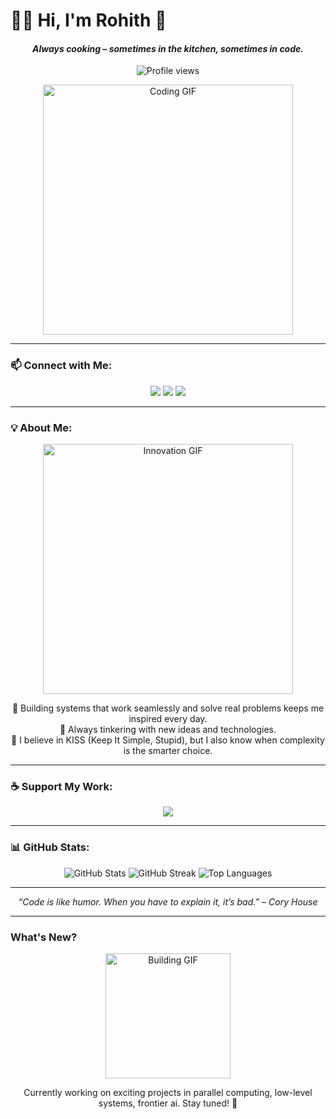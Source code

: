 # 👨‍💻 Hi, I'm Rohith 👋
<h4 align="center"> <i>Always cooking – sometimes in the kitchen, sometimes in code.</i> </h4>

<p align="center">
  <img src="https://komarev.com/ghpvc/?username=rkat7&label=Profile%20views&color=0e75b6&style=flat&label=Visitors&color=brightgreen" alt="Profile views" />
</p>

<p align="center">
  <img src="https://media.giphy.com/media/qgQUggAC3Pfv687qPC/giphy.gif" width="400" alt="Coding GIF" />
</p>

---

### 📫 Connect with Me:
<p align="center">
<a href="https://twitter.com/roheathen" target="_blank"><img src="https://img.shields.io/badge/Twitter-%231DA1F2.svg?style=for-the-badge&logo=twitter&logoColor=white" /></a>
<a href="https://linkedin.com/in/rkat7" target="_blank"><img src="https://img.shields.io/badge/LinkedIn-%230077B5.svg?style=for-the-badge&logo=linkedin&logoColor=white" /></a>
<a href="https://hashnode.com/@rkat7" target="_blank"><img src="https://img.shields.io/badge/Hashnode-2962FF.svg?style=for-the-badge&logo=hashnode&logoColor=white" /></a>
</p>

---

### 💡 About Me:
<p align="center">
  <img src="https://media.giphy.com/media/f3iwJFOVOwuy7K6FFw/giphy.gif" width="400" alt="Innovation GIF" />
</p>
<p align="center">
  🚀 Building systems that work seamlessly and solve real problems keeps me inspired every day.<br>
  🔧 Always tinkering with new ideas and technologies.<br>
  🌱 I believe in KISS (Keep It Simple, Stupid), but I also know when complexity is the smarter choice.
</p>

---

### ☕ Support My Work:
<p align="center">
<a href="https://www.buymeacoffee.com/rkat7"><img src="https://img.shields.io/badge/Buy%20Me%20A%20Coffee-FFDD00?style=for-the-badge&logo=buy-me-a-coffee&logoColor=black" /></a>
</p>

---

### 📊 GitHub Stats:
<p align="center">
  <img src="https://github-readme-stats.vercel.app/api?username=rkat7&show_icons=true&theme=tokyonight" alt="GitHub Stats" />
  <img src="https://github-readme-streak-stats.herokuapp.com/?user=rkat7&theme=tokyonight" alt="GitHub Streak" />
  <img src="https://github-readme-stats.vercel.app/api/top-langs?username=rkat7&show_icons=true&locale=en&layout=compact&theme=tokyonight" alt="Top Languages" />
</p>

---

<p align="center"> 
  <i>“Code is like humor. When you have to explain it, it’s bad.” – Cory House</i>
</p>

---

### **What's New?**
<p align="center">
  <img src="https://media.giphy.com/media/Ll22OhMLAlVDb8UQWe/giphy.gif" width="200" alt="Building GIF"/>
</p>
<p align="center">Currently working on exciting projects in parallel computing, low-level systems, frontier ai. Stay tuned! 🚀</p>
